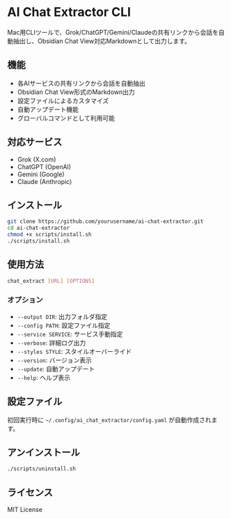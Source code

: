 # AI Chat Extractor CLI

Mac用CLIツールで、Grok/ChatGPT/Gemini/Claudeの共有リンクから会話を自動抽出し、Obsidian Chat View対応Markdownとして出力します。

## 機能

- 各AIサービスの共有リンクから会話を自動抽出
- Obsidian Chat View形式のMarkdown出力
- 設定ファイルによるカスタマイズ
- 自動アップデート機能
- グローバルコマンドとして利用可能

## 対応サービス

- Grok (X.com)
- ChatGPT (OpenAI)
- Gemini (Google)
- Claude (Anthropic)

## インストール

```bash
git clone https://github.com/yourusername/ai-chat-extractor.git
cd ai-chat-extractor
chmod +x scripts/install.sh
./scripts/install.sh
```

## 使用方法

```bash
chat_extract [URL] [OPTIONS]
```

### オプション

- `--output DIR`: 出力フォルダ指定
- `--config PATH`: 設定ファイル指定
- `--service SERVICE`: サービス手動指定
- `--verbose`: 詳細ログ出力
- `--styles STYLE`: スタイルオーバーライド
- `--version`: バージョン表示
- `--update`: 自動アップデート
- `--help`: ヘルプ表示

## 設定ファイル

初回実行時に `~/.config/ai_chat_extractor/config.yaml` が自動作成されます。

## アンインストール

```bash
./scripts/uninstall.sh
```

## ライセンス

MIT License